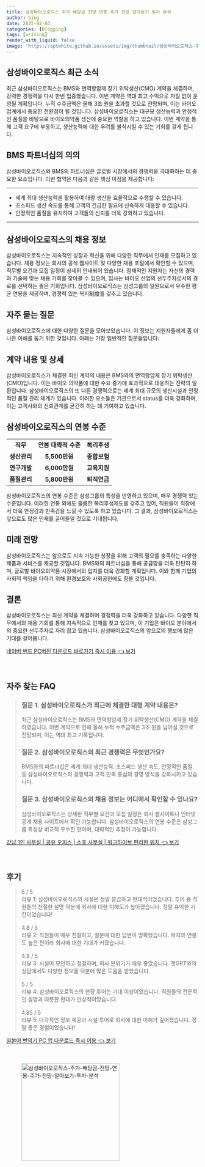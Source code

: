 ```yaml
---
title: 삼성바이오로직스 주가 배당금 전망 연봉 주가 전망 알아보기 투자 분석
author: bing
date: 2025-02-03
categories: [Blogging]
tags: [writing]
render_with_liquid: false
image: 'https://aptwhite.github.io/assets/img/thumbnail/삼성바이오로직스-주가-배당금-전망-연봉-주가-전망-알아보기-투자-분석.webp'
---
```



<h2 id='삼성바이오로직스_최근_소식'>삼성바이오로직스 최근 소식</h2>

<p>최근 삼성바이오로직스는 BMS와 면역항암제 장기 위탁생산(CMO) 계약을 체결하며, 강력한 경쟁력을 다시 한번 입증했습니다. 이번 계약은 역대 최고 수익으로 차질 없이 운영될 계획입니다. 누적 수주금액은 올해 3조 원을 초과할 것으로 전망되며, 이는 바이오 업계에서 중요한 전환점이 될 것입니다. 삼성바이오로직스는 대규모 생산능력과 안정적인 품질을 바탕으로 바이오의약품 생산에 중요한 역할을 하고 있습니다. 이번 계약을 통해 고객 요구에 부응하고, 생산능력에 대한 우려를 불식시킬 수 있는 기회를 갖게 됩니다.</p>

<h2 id='BMS_파트너십의_의의'>BMS 파트너십의 의의</h2>

<p>삼성바이오로직스와 BMS의 파트너십은 글로벌 시장에서의 경쟁력을 극대화하는 데 중요한 요소입니다. 이번 협약은 다음과 같은 핵심 이점을 제공합니다:</p>

<hr />

<ul>
    <li>세계 최대 생산능력을 활용하여 대량 생산을 효율적으로 수행할 수 있습니다.</li>
    <li>초스피드 생산 속도를 통해 고객의 긴급한 필요에 신속하게 대응할 수 있습니다.</li>
    <li>안정적인 품질을 유지하여 고객들의 신뢰를 더욱 강화하고 있습니다.</li>
</ul>

<hr />

<h2 id='삼성바이오로직스의_채용정보'>삼성바이오로직스의 채용 정보</h2>

<p>삼성바이오로직스는 지속적인 성장과 혁신을 위해 다양한 직무에서 인재를 모집하고 있습니다. 채용 정보는 회사의 공식 웹사이트 및 다양한 채용 포털에서 확인할 수 있으며, 직무별 요건과 모집 일정이 상세히 안내되어 있습니다. 잠재적인 지원자는 자신의 경력과 기술에 맞는 채용 기회를 찾아볼 수 있으며, 입사는 바이오 산업의 선두주자로서의 경로를 선택하는 좋은 기회입니다. 삼성바이오로직스는 삼성그룹의 일원으로서 우수한 평균 연봉을 제공하며, 경쟁력 있는 복지制度를 갖추고 있습니다.</p>

<h2 id='자주_묻는_질문'>자주 묻는 질문</h2>

<p>삼성바이오로직스에 대한 다양한 질문을 모아보았습니다. 이 정보는 지원자들에게 좀 더 나은 이해를 돕기 위한 것입니다. 아래는 가장 일반적인 질문들입니다:</p>

<h2 id='계약_내용_및_상세'>계약 내용 및 상세</h2>

<p>삼성바이오로직스가 체결한 최신 계약의 내용은 BMS와의 면역항암제 장기 위탁생산(CMO)입니다. 이는 바이오 의약품에 대한 수요 증가에 효과적으로 대응하는 전략의 일환입니다. 삼성바이오로직스의 또 다른 경쟁력으로는 세계 최대 규모의 생산시설과 안정적인 품질 관리 체계가 있습니다. 이러한 요소들은 기관으로서 status를 더욱 강화하며, 이는 고객사와의 신뢰관계를 굳건히 하는 데 기여하고 있습니다.</p>

<h2 id='삼성바이오로직스의_연봉_수준'>삼성바이오로직스의 연봉 수준</h2>

<table>
    <tr>
        <td style="text-align: center; height: 17px;"><b>직무</b></td>
        <td style="text-align: center; height: 17px;"><b>연봉 대략적 수준</b></td>
        <td style="text-align: center; height: 17px;"><b>복리후생</b></td>
    </tr>
    <tr>
        <td style="text-align: center; height: 17px;"><b>생산관리</b></td>
        <td style="text-align: center; height: 17px;"><b>5,500만원</b></td>
        <td style="text-align: center; height: 17px;"><b>종합보험</b></td>
    </tr>
    <tr>
        <td style="text-align: center; height: 17px;"><b>연구개발</b></td>
        <td style="text-align: center; height: 17px;"><b>6,000만원</b></td>
        <td style="text-align: center; height: 17px;"><b>교육지원</b></td>
    </tr>
    <tr>
        <td style="text-align: center; height: 17px;"><b>품질관리</b></td>
        <td style="text-align: center; height: 17px;"><b>5,800만원</b></td>
        <td style="text-align: center; height: 17px;"><b>퇴직연금</b></td>
    </tr>
</table>

<p>삼성바이오로직스의 연봉 수준은 삼성그룹의 특성을 반영하고 있으며, 매우 경쟁력 있는 수준입니다. 이러한 연봉 외에도 훌륭한 복리후생제도를 갖추고 있어, 직원들이 직장에서 더욱 안정감과 만족감을 느낄 수 있도록 하고 있습니다. 그 결과, 삼성바이오로직스는 앞으로도 많은 인재를 끌어들일 것으로 기대됩니다.</p>

<h2 id='미래_전망'>미래 전망</h2>

<p>삼성바이오로직스는 앞으로도 지속 가능한 성장을 위해 고객의 필요를 충족하는 다양한 제품과 서비스를 제공할 것입니다. BMS와의 파트너십을 통해 공급망을 더욱 탄탄히 하며, 글로벌 바이오의약품 시장에서의 입지를 더욱 강화할 계획입니다. 이와 함께 기업의 사회적 책임을 다하기 위해 환경보호와 사회공헌에도 힘쓸 것입니다.</p>

<h2 id='결론'>결론</h2>

<p>삼성바이오로직스는 최신 계약을 체결하며 경쟁력을 더욱 강화하고 있습니다. 다양한 직무에서의 채용 기회를 통해 지속적으로 인재를 찾고 있으며, 이 기업은 바이오 분야에서의 중요한 선두주자로 자리 잡고 있습니다. 삼성바이오로직스의 앞으로의 행보에 많은 기대를 걸어봅니다.</p>


<p><a class="click-button" title="네이버 밴드 PC버전 다운로드 바로가기 즉시 이용" href="https://aptwhite.github.io/posts/%EB%84%A4%EC%9D%B4%EB%B2%84-%EB%B0%B4%EB%93%9C-PC%EB%B2%84%EC%A0%84-%EB%8B%A4%EC%9A%B4%EB%A1%9C%EB%93%9C-%EB%B0%94%EB%A1%9C%EA%B0%80%EA%B8%B0-%EC%A6%89%EC%8B%9C-%EC%9D%B4%EC%9A%A9/" rel="dofollow">네이버 밴드 PC버전 다운로드 바로가기 즉시 이용 👈 보기</a></p><br>
<h2 id='자주_찾는_FAQ'>자주 찾는 FAQ</h2>
<div itemscope="" itemtype="https://schema.org/FAQPage"> 
<blockquote> 
<div itemscope="" itemprop="mainEntity" itemtype="https://schema.org/Question"> 
<h3 itemprop="name">질문 1. 삼성바이오로직스가 최근에 체결한 대형 계약 내용은?</h3> 
<div itemscope="" itemprop="acceptedAnswer" itemtype="https://schema.org/Answer"> 
<span itemprop="text"> 
<p>최근 삼성바이오로직스는 BMS와 면역항암제 장기 위탁생산(CMO) 계약을 체결하였습니다. 이번 계약으로 인해 올해 누적 수주금액은 3조 원을 넘어설 것으로 전망되며, 이는 역대 최고 기록입니다.</p> 
</span> 
</div> 
</div> 
<div itemscope="" itemprop="mainEntity" itemtype="https://schema.org/Question"> 
<h3 itemprop="name">질문 2. 삼성바이오로직스의 최근 경쟁력은 무엇인가요?</h3> 
<div itemscope="" itemprop="acceptedAnswer" itemtype="https://schema.org/Answer"> 
<span itemprop="text"> 
<p>BMS와의 파트너십은 세계 최대 생산능력, 초스피드 생산 속도, 안정적인 품질 등 삼성바이오로직스의 경쟁력과 고객 만족 중심의 경영 방식을 강화시키고 있습니다.</p> 
</span> 
</div> 
</div> 
<div itemscope="" itemprop="mainEntity" itemtype="https://schema.org/Question"> 
<h3 itemprop="name">질문 3. 삼성바이오로직스의 채용 정보는 어디에서 확인할 수 있나요?</h3> 
<div itemscope="" itemprop="acceptedAnswer" itemtype="https://schema.org/Answer"> 
<span itemprop="text"> 
<p>삼성바이오로직스는 상세한 직무별 요건과 모집 일정은 회사 웹사이트나 인터넷 공개 채용 사이트에서 확인 가능합니다. 삼성바이오로직스의 연봉 수준은 삼성그룹 특성상 비교적 우수한 편이며, 대략적인 추정이 가능합니다.</p> 
</span> 
</div> 
</div> 
</blockquote> 
</div>
<p><a class="click-button" title="강남 1인 사무실 | 공유 오피스 | 소호 사무실 | 워크하이브 편리한 위치" href="https://aptwhite.github.io/posts/%EA%B0%95%EB%82%A8-1%EC%9D%B8-%EC%82%AC%EB%AC%B4%EC%8B%A4-%EA%B3%B5%EC%9C%A0-%EC%98%A4%ED%94%BC%EC%8A%A4-%EC%86%8C%ED%98%B8-%EC%82%AC%EB%AC%B4%EC%8B%A4-%EC%9B%8C%ED%81%AC%ED%95%98%EC%9D%B4%EB%B8%8C-%ED%8E%B8%EB%A6%AC%ED%95%9C-%EC%9C%84%EC%B9%98/" rel="dofollow">강남 1인 사무실 | 공유 오피스 | 소호 사무실 | 워크하이브 편리한 위치 👈 보기</a></p><br>
<h2 id='후기'>후기</h2>
<div itemscope itemtype="https://schema.org/Product">
  <blockquote>
  <div itemprop="review" itemscope itemtype="https://schema.org/Review">
      <div itemprop="reviewRating" itemscope itemtype="https://schema.org/Rating"> <span itemprop="ratingValue">5</span> / <span itemprop="bestRating">5</span> </div>
      <span itemprop="reviewBody">리뷰 1: 삼성바이오로직스의 시설은 정말 깔끔하고 현대적이었습니다. 투어 중 직원들의 친절한 설명 덕분에 회사에 대한 이해도가 높아졌습니다. 정말 유익한 시간이었습니다!</span>
  </div>
  <br>
  <div itemprop="review" itemscope itemtype="https://schema.org/Review">
      <div itemprop="reviewRating" itemscope itemtype="https://schema.org/Rating"> <span itemprop="ratingValue">4.8</span> / <span itemprop="bestRating">5</span> </div>
      <span itemprop="reviewBody">리뷰 2: 직원들이 매우 친절하고, 질문에 대한 답변이 명확했습니다. 복지와 연봉도 높은 편이라 회사에 대한 기대가 커졌습니다.</span>
  </div>
  <br>
  <div itemprop="review" itemscope itemtype="https://schema.org/Review">
      <div itemprop="reviewRating" itemscope itemtype="https://schema.org/Rating"> <span itemprop="ratingValue">4.9</span> / <span itemprop="bestRating">5</span> </div>
      <span itemprop="reviewBody">리뷰 3: 시설이 모던하고 청결하며, 회사 분위기가 매우 좋았습니다. 챗GPT와의 상담에서도 다양한 정보들 덕분에 많은 도움을 받았습니다.</span>
  </div>
  <br>
  <div itemprop="review" itemscope itemtype="https://schema.org/Review">
      <div itemprop="reviewRating" itemscope itemtype="https://schema.org/Rating"> <span itemprop="ratingValue">5</span> / <span itemprop="bestRating">5</span> </div>
      <span itemprop="reviewBody">리뷰 4: 삼성바이오로직스의 현장 투어는 기대 이상이었습니다. 직원들의 전문적인 설명과 따뜻한 환대가 인상적이었습니다.</span>
  </div>
  <br>
  <div itemprop="review" itemscope itemtype="https://schema.org/Review">
      <div itemprop="reviewRating" itemscope itemtype="https://schema.org/Rating"> <span itemprop="ratingValue">4.85</span> / <span itemprop="bestRating">5</span> </div>
      <span itemprop="reviewBody">리뷰 5: 다각적인 정보 제공과 시설 투어로 회사에 대한 이해가 깊어졌습니다. 정말 좋은 경험이었습니다!</span>
  </div>
  </blockquote>
</div>
<p><a class="click-button" title="일본어 번역기 PC 앱 다운로드 즉시 이용" href="https://aptwhite.github.io/posts/%EC%9D%BC%EB%B3%B8%EC%96%B4-%EB%B2%88%EC%97%AD%EA%B8%B0-PC-%EC%95%B1-%EB%8B%A4%EC%9A%B4%EB%A1%9C%EB%93%9C-%EC%A6%89%EC%8B%9C-%EC%9D%B4%EC%9A%A9/" rel="dofollow">일본어 번역기 PC 앱 다운로드 즉시 이용 👈 보기</a></p><br>
<figure class="image"><img src="https://aptwhite.github.io/assets/img/thumbnail/삼성바이오로직스-주가-배당금-전망-연봉-주가-전망-알아보기-투자-분석.webp" alt="삼성바이오로직스-주가-배당금-전망-연봉-주가-전망-알아보기-투자-분석" width="256" height="256"></figure>
